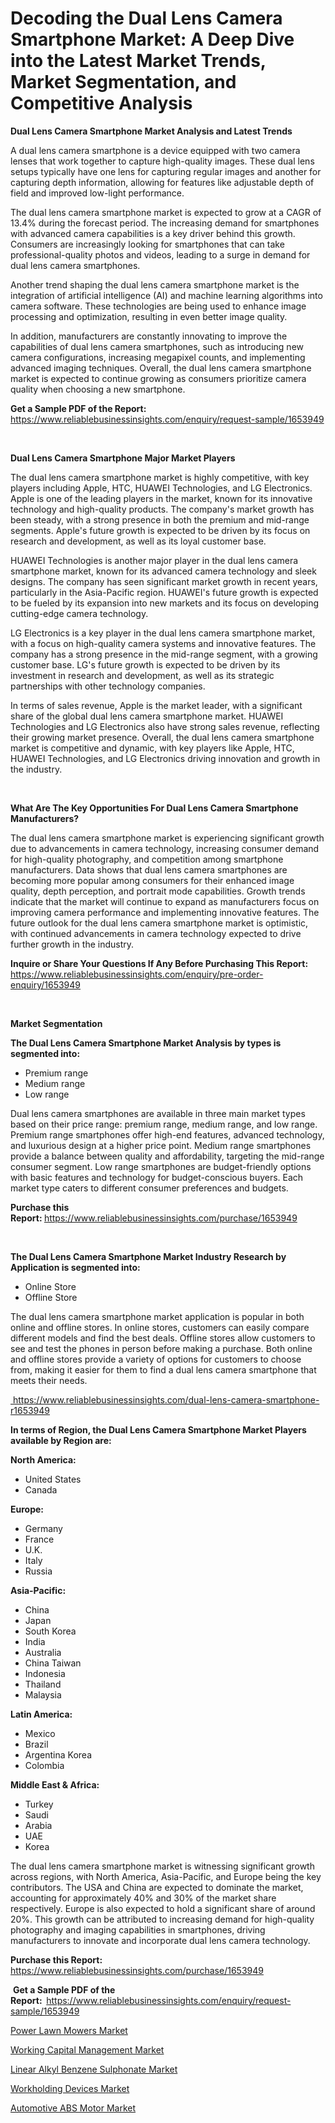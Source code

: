 <p><h1>Decoding the Dual Lens Camera Smartphone Market: A Deep Dive into the Latest Market Trends, Market Segmentation, and Competitive Analysis</h1></p><p><strong>Dual Lens Camera Smartphone Market Analysis and Latest Trends</strong></p>
<p><p>A dual lens camera smartphone is a device equipped with two camera lenses that work together to capture high-quality images. These dual lens setups typically have one lens for capturing regular images and another for capturing depth information, allowing for features like adjustable depth of field and improved low-light performance.</p><p>The dual lens camera smartphone market is expected to grow at a CAGR of 13.4% during the forecast period. The increasing demand for smartphones with advanced camera capabilities is a key driver behind this growth. Consumers are increasingly looking for smartphones that can take professional-quality photos and videos, leading to a surge in demand for dual lens camera smartphones.</p><p>Another trend shaping the dual lens camera smartphone market is the integration of artificial intelligence (AI) and machine learning algorithms into camera software. These technologies are being used to enhance image processing and optimization, resulting in even better image quality.</p><p>In addition, manufacturers are constantly innovating to improve the capabilities of dual lens camera smartphones, such as introducing new camera configurations, increasing megapixel counts, and implementing advanced imaging techniques. Overall, the dual lens camera smartphone market is expected to continue growing as consumers prioritize camera quality when choosing a new smartphone.</p></p>
<p><strong>Get a Sample PDF of the Report:&nbsp;</strong> <a href="https://www.reliablebusinessinsights.com/enquiry/request-sample/1653949">https://www.reliablebusinessinsights.com/enquiry/request-sample/1653949</a></p>
<p>&nbsp;</p>
<p><strong>Dual Lens Camera Smartphone Major Market Players</strong></p>
<p><p>The dual lens camera smartphone market is highly competitive, with key players including Apple, HTC, HUAWEI Technologies, and LG Electronics. Apple is one of the leading players in the market, known for its innovative technology and high-quality products. The company's market growth has been steady, with a strong presence in both the premium and mid-range segments. Apple's future growth is expected to be driven by its focus on research and development, as well as its loyal customer base.</p><p>HUAWEI Technologies is another major player in the dual lens camera smartphone market, known for its advanced camera technology and sleek designs. The company has seen significant market growth in recent years, particularly in the Asia-Pacific region. HUAWEI's future growth is expected to be fueled by its expansion into new markets and its focus on developing cutting-edge camera technology.</p><p>LG Electronics is a key player in the dual lens camera smartphone market, with a focus on high-quality camera systems and innovative features. The company has a strong presence in the mid-range segment, with a growing customer base. LG's future growth is expected to be driven by its investment in research and development, as well as its strategic partnerships with other technology companies.</p><p>In terms of sales revenue, Apple is the market leader, with a significant share of the global dual lens camera smartphone market. HUAWEI Technologies and LG Electronics also have strong sales revenue, reflecting their growing market presence. Overall, the dual lens camera smartphone market is competitive and dynamic, with key players like Apple, HTC, HUAWEI Technologies, and LG Electronics driving innovation and growth in the industry.</p></p>
<p>&nbsp;</p>
<p><strong>What Are The Key Opportunities For Dual Lens Camera Smartphone Manufacturers?</strong></p>
<p><p>The dual lens camera smartphone market is experiencing significant growth due to advancements in camera technology, increasing consumer demand for high-quality photography, and competition among smartphone manufacturers. Data shows that dual lens camera smartphones are becoming more popular among consumers for their enhanced image quality, depth perception, and portrait mode capabilities. Growth trends indicate that the market will continue to expand as manufacturers focus on improving camera performance and implementing innovative features. The future outlook for the dual lens camera smartphone market is optimistic, with continued advancements in camera technology expected to drive further growth in the industry.</p></p>
<p><strong>Inquire or Share Your Questions If Any Before Purchasing This Report:</strong> <a href="https://www.reliablebusinessinsights.com/enquiry/pre-order-enquiry/1653949">https://www.reliablebusinessinsights.com/enquiry/pre-order-enquiry/1653949</a></p>
<p>&nbsp;</p>
<p><strong>Market Segmentation</strong></p>
<p><strong>The Dual Lens Camera Smartphone Market Analysis by types is segmented into:</strong></p>
<p><ul><li>Premium range</li><li>Medium range</li><li>Low range</li></ul></p>
<p><p>Dual lens camera smartphones are available in three main market types based on their price range: premium range, medium range, and low range. Premium range smartphones offer high-end features, advanced technology, and luxurious design at a higher price point. Medium range smartphones provide a balance between quality and affordability, targeting the mid-range consumer segment. Low range smartphones are budget-friendly options with basic features and technology for budget-conscious buyers. Each market type caters to different consumer preferences and budgets.</p></p>
<p><strong>Purchase this Report:&nbsp;</strong><a href="https://www.reliablebusinessinsights.com/purchase/1653949">https://www.reliablebusinessinsights.com/purchase/1653949</a></p>
<p>&nbsp;</p>
<p><strong>The Dual Lens Camera Smartphone Market Industry Research by Application is segmented into:</strong></p>
<p><ul><li>Online Store</li><li>Offline Store</li></ul></p>
<p><p>The dual lens camera smartphone market application is popular in both online and offline stores. In online stores, customers can easily compare different models and find the best deals. Offline stores allow customers to see and test the phones in person before making a purchase. Both online and offline stores provide a variety of options for customers to choose from, making it easier for them to find a dual lens camera smartphone that meets their needs.</p></p>
<p><a href="https://www.reliablebusinessinsights.com/dual-lens-camera-smartphone-r1653949">&nbsp;https://www.reliablebusinessinsights.com/dual-lens-camera-smartphone-r1653949</a></p>
<p><strong>In terms of Region, the Dual Lens Camera Smartphone Market Players available by Region are:</strong></p>
<p>
    <p> <strong> North America: </strong>
        <ul>
            <li>United States</li>
            <li>Canada</li>
        </ul>
        </p> 
    <p> <strong> Europe: </strong>
        <ul>
            <li>Germany</li>
            <li>France</li>
            <li>U.K.</li>
            <li>Italy</li>
            <li>Russia</li>
        </ul>
        </p> 
    <p> <strong> Asia-Pacific: </strong>
        <ul>
            <li>China</li>
            <li>Japan</li>
            <li>South Korea</li>
            <li>India</li>
            <li>Australia</li>
            <li>China Taiwan</li>
            <li>Indonesia</li>
            <li>Thailand</li>
            <li>Malaysia</li>
        </ul>
        </p> 
    <p> <strong> Latin America: </strong>
        <ul>
            <li>Mexico</li>
            <li>Brazil</li>
            <li>Argentina Korea</li>
            <li>Colombia</li>
        </ul>
        </p> 
    <p> <strong> Middle East & Africa: </strong>
        <ul>
            <li>Turkey</li>
            <li>Saudi</li>
            <li>Arabia</li>
            <li>UAE</li>
            <li>Korea</li>
        </ul>
    </p>
    </p>
<p><p>The dual lens camera smartphone market is witnessing significant growth across regions, with North America, Asia-Pacific, and Europe being the key contributors. The USA and China are expected to dominate the market, accounting for approximately 40% and 30% of the market share respectively. Europe is also expected to hold a significant share of around 20%. This growth can be attributed to increasing demand for high-quality photography and imaging capabilities in smartphones, driving manufacturers to innovate and incorporate dual lens camera technology.</p></p>
<p><strong>Purchase this Report: </strong><a href="https://www.reliablebusinessinsights.com/purchase/1653949">https://www.reliablebusinessinsights.com/purchase/1653949</a></p>
<p>&nbsp;<strong>Get a Sample PDF of the Report:&nbsp;&nbsp;</strong><a href="https://www.reliablebusinessinsights.com/enquiry/request-sample/1653949">https://www.reliablebusinessinsights.com/enquiry/request-sample/1653949</a></p>
<p><strong></strong></p>
<p><p><a href="https://www.linkedin.com/pulse/power-lawn-mowers-market-global-regional-analysis-focus-hpxie?trackingId=HLnf4zkVQye%2B5lnrJaNZ6g%3D%3D">Power Lawn Mowers Market</a></p><p><a href="https://github.com/jakobeblake56/Market-Research-Report-List-1/blob/main/working-capital-management-market.md">Working Capital Management Market</a></p><p><a href="https://www.linkedin.com/pulse/linear-alkyl-benzene-sulphonate-market-share-analysis-zi8oe?trackingId=WMoVdwSXHjBXn1PU%2FnwSog%3D%3D">Linear Alkyl Benzene Sulphonate Market</a></p><p><a href="https://github.com/JosephWillisbXXgf/Market-Research-Report-List-1/blob/main/workholding-devices-market.md">Workholding Devices Market</a></p><p><a href="https://www.linkedin.com/pulse/evaluating-global-automotive-abs-motor-market-trends-growth-whgye?trackingId=xrhG%2Fq6crh8BQQAKUEEAmA%3D%3D">Automotive ABS Motor Market</a></p></p>